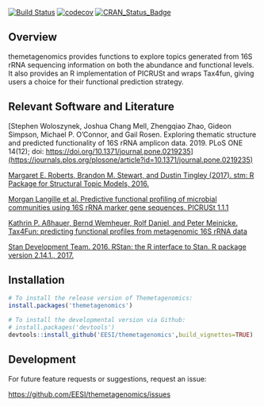 
<!-- README.md is generated from README.Rmd. Please edit that file -->

[![Build
Status](https://travis-ci.com/sw1/themetagenomics.svg?token=8r1TnJBy8TyidNrmbPpa&branch=master)](https://travis-ci.com/sw1/themetagenomics)
[![codecov](https://codecov.io/gh/sw1/themetagenomics/branch/master/graph/badge.svg?token=pmjXMfuHrw)](https://codecov.io/gh/sw1/themetagenomics)
[![CRAN\_Status\_Badge](http://www.r-pkg.org/badges/version/themetagenomics)](https://cran.r-project.org/package=themetagenomics)

## Overview

themetagenomics provides functions to explore topics generated from 16S
rRNA sequencing information on both the abundance and functional levels.
It also provides an R implementation of PICRUSt and wraps Tax4fun,
giving users a choice for their functional prediction strategy.

## Relevant Software and Literature

[Stephen Woloszynek, Joshua Chang Mell, Zhengqiao Zhao, Gideon Simpson,
Michael P. O’Connor, and Gail Rosen. Exploring thematic structure and
predicted functionality of 16S rRNA amplicon data. 2019. PLoS
ONE 14(12); doi:
https://doi.org/10.1371/journal.pone.0219235](https://journals.plos.org/plosone/article?id=10.1371/journal.pone.0219235)

[Margaret E. Roberts, Brandon M. Stewart, and Dustin Tingley (2017).
stm: R Package for Structural Topic
Models, 2016.](http://www.structuraltopicmodel.com)

[Morgan Langille et al. Predictive functional profiling of microbial
communities using 16S rRNA marker gene sequences.
PICRUSt 1.1.1](http://picrust.github.io/picrust/)

[Kathrin P. Aßhauer, Bernd Wemheuer, Rolf Daniel, and Peter Meinicke.
Tax4Fun: predicting functional profiles from metagenomic 16S rRNA
data](http://tax4fun.gobics.de/)

[Stan Development Team. 2016. RStan: the R interface to Stan. R package
version 2.14.1., 2017.](http://mc-stan.org)

## Installation

``` r
# To install the release version of Themetagenomics:
install.packages('themetagenomics')

# To install the developmental version via Github:
# install.packages('devtools')
devtools::install_github('EESI/themetagenomics',build_vignettes=TRUE)
```

## Development

For future feature requests or suggestions, request an issue:

<https://github.com/EESI/themetagenomics/issues>
